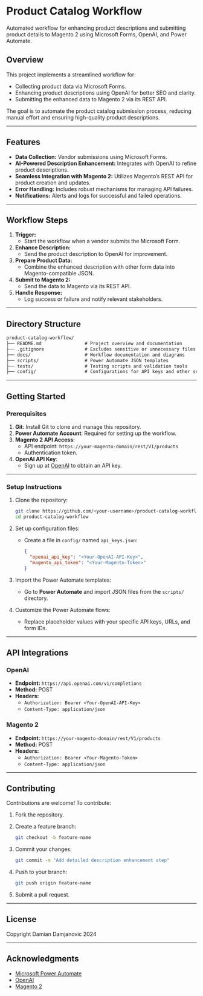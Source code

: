 # Product Catalog Workflow

Automated workflow for enhancing product descriptions and submitting product details to Magento 2 using Microsoft Forms, OpenAI, and Power Automate.

## Overview

This project implements a streamlined workflow for:

- Collecting product data via Microsoft Forms.
- Enhancing product descriptions using OpenAI for better SEO and clarity.
- Submitting the enhanced data to Magento 2 via its REST API.

The goal is to automate the product catalog submission process, reducing manual effort and ensuring high-quality product descriptions.

* * *

## Features

- **Data Collection:** Vendor submissions using Microsoft Forms.
- **AI-Powered Description Enhancement:** Integrates with OpenAI to refine product descriptions.
- **Seamless Integration with Magento 2:** Utilizes Magento’s REST API for product creation and updates.
- **Error Handling:** Includes robust mechanisms for managing API failures.
- **Notifications:** Alerts and logs for successful and failed operations.

* * *

## Workflow Steps

1.  **Trigger:**
    - Start the workflow when a vendor submits the Microsoft Form.
2.  **Enhance Description:**
    - Send the product description to OpenAI for improvement.
3.  **Prepare Product Data:**
    - Combine the enhanced description with other form data into Magento-compatible JSON.
4.  **Submit to Magento 2:**
    - Send the data to Magento via its REST API.
5.  **Handle Response:**
    - Log success or failure and notify relevant stakeholders.

* * *

## Directory Structure

```txt
product-catalog-workflow/
├── README.md                # Project overview and documentation
├── .gitignore               # Excludes sensitive or unnecessary files
├── docs/                    # Workflow documentation and diagrams
├── scripts/                 # Power Automate JSON templates
├── tests/                   # Testing scripts and validation tools
├── config/                  # Configurations for API keys and other settings
```

* * *

## Getting Started

### Prerequisites

1.  **Git**: Install Git to clone and manage this repository.
2.  **Power Automate Account**: Required for setting up the workflow.
3.  **Magento 2 API Access**:
    - API endpoint: `https://your-magento-domain/rest/V1/products`
    - Authentication token.
4.  **OpenAI API Key**:
    - Sign up at [OpenAI](https://openai.com/) to obtain an API key.

* * *

### Setup Instructions

1.  Clone the repository:
    
    ```bash
    git clone https://github.com/<your-username>/product-catalog-workflow.git
    cd product-catalog-workflow
    ```
    
2.  Set up configuration files:
    
    - Create a file in `config/` named `api_keys.json`:
        
        ```json
        {
          "openai_api_key": "<Your-OpenAI-API-Key>",
          "magento_api_token": "<Your-Magento-Token>"
        }
        ```
        
3.  Import the Power Automate templates:
    
    - Go to **Power Automate** and import JSON files from the `scripts/` directory.
4.  Customize the Power Automate flows:
    
    - Replace placeholder values with your specific API keys, URLs, and form IDs.

* * *

## API Integrations

### OpenAI

- **Endpoint:** `https://api.openai.com/v1/completions`
- **Method:** POST
- **Headers:**
    - `Authorization: Bearer <Your-OpenAI-API-Key>`
    - `Content-Type: application/json`

### Magento 2

- **Endpoint:** `https://your-magento-domain/rest/V1/products`
- **Method:** POST
- **Headers:**
    - `Authorization: Bearer <Your-Magento-Token>`
    - `Content-Type: application/json`

* * *

## Contributing

Contributions are welcome! To contribute:

1.  Fork the repository.
    
2.  Create a feature branch:
    
    ```bash
    git checkout -b feature-name
    ```
    
3.  Commit your changes:
    
    ```bash
    git commit -m "Add detailed description enhancement step"
    ```
    
4.  Push to your branch:
    
    ```bash
    git push origin feature-name
    ```
    
5.  Submit a pull request.
    

* * *

## License

Copyright Damian Damjanovic 2024

* * *

## Acknowledgments

- [Microsoft Power Automate](https://powerautomate.microsoft.com/)
- [OpenAI](https://openai.com/)
- [Magento 2](https://magento.com/)
